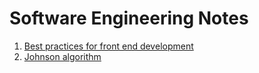 # Software Engineering Notes

1. [Best practices for front end development](best-priactices-for-frontend-development.md)
2. [Johnson algorithm](johnson-algorithm.md)
